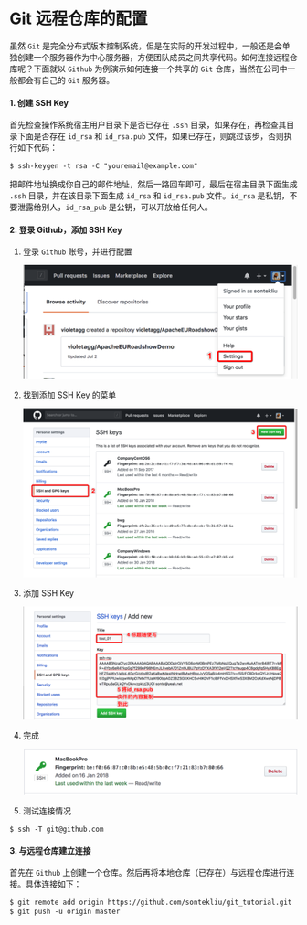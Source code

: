 # Git 远程仓库的配置

虽然 `Git` 是完全分布式版本控制系统，但是在实际的开发过程中，一般还是会单独创建一个服务器作为中心服务器，方便团队成员之间共享代码。如何连接远程仓库呢？下面就以 `Github` 为例演示如何连接一个共享的 `Git` 仓库，当然在公司中一般都会有自己的 `Git` 服务器。

#### 1. 创建 SSH Key

首先检查操作系统宿主用户目录下是否已存在 `.ssh` 目录，如果存在，再检查其目录下面是否存在 `id_rsa` 和 `id_rsa.pub` 文件，如果已存在，则跳过该步，否则执行如下代码：

```shell
$ ssh-keygen -t rsa -C "youremail@example.com"
```

把邮件地址换成你自己的邮件地址，然后一路回车即可，最后在宿主目录下面生成 `.ssh` 目录，并在该目录下面生成 `id_rsa` 和 `id_rsa.pub` 文件。`id_rsa` 是私钥，不要泄露给别人，`id_rsa_pub` 是公钥，可以开放给任何人。

#### 2. 登录 Github，添加 SSH Key

1. 登录 `Github` 账号，并进行配置

   ![Settings](../images/remote_config_01.png)

2. 找到添加 SSH Key 的菜单

   ![SSH Key](../images/remote_config_02.png)

3. 添加 SSH Key

   ![SSHKey](../images/remote_config_03.png)

4. 完成

   ![SSH_Config_Over](../images/remote_config_04.png)

5. 测试连接情况
```shell
$ ssh -T git@github.com
```

#### 3. 与远程仓库建立连接

首先在 `Github` 上创建一个仓库。然后再将本地仓库（已存在）与远程仓库进行连接。具体连接如下：

```shell
$ git remote add origin https://github.com/sontekliu/git_tutorial.git
$ git push -u origin master
```

